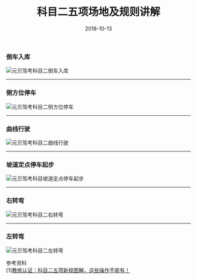 ﻿---
draft: false

title: "科目二五项场地及规则讲解"
date: 2018-10-13 
Keywords: ["驾照","科目二"]
tags: ["驾照"]
description: []
categories: [“生活技能”]
toc: true
---


### 倒车入库
![元贝驾考科目二倒车入库 ](http://149.28.41.198:8001/galleries/201809/reversing-into-the-warehouse-rule.jpg)
 


-----------
### 侧方位停车
![元贝驾考科目二侧方位停车](http://149.28.41.198:8001/galleries/201809/side-parking-rule.jpg)
 

-----------
### 曲线行驶
![元贝驾考科目二曲线行驶 ](http://149.28.41.198:8001/galleries/201809/curve-driving-rule.jpg)
 

-----------
### 坡道定点停车起步
![元贝驾考科目坡道定点停车起步](http://149.28.41.198:8001/galleries/201809/ramp-fixed-parking-and-starting-rule.jpg)
  

-----------
### 右转弯
![元贝驾考科目二右转弯 ](http://149.28.41.198:8001/galleries/201809/right-angle-turn-rule.jpg)
 

-----------

### 左转弯
![元贝驾考科目二左转弯 ](http://149.28.41.198:8001/galleries/201809/left-angle-turn-rule.jpg)
  

参考资料  
[1][教练认证：科目二五项新规图解，这些操作不能有！](https://www.jsyks.com/news/4e96ea.htm)